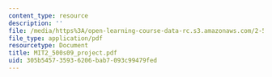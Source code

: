 ```yaml
---
content_type: resource
description: ''
file: /media/https%3A/open-learning-course-data-rc.s3.amazonaws.com/2-500-desalination-and-water-purification-spring-2009/305b545735936206bab7093c99479fed_MIT2_500s09_project.pdf
file_type: application/pdf
resourcetype: Document
title: MIT2_500s09_project.pdf
uid: 305b5457-3593-6206-bab7-093c99479fed
---
```


